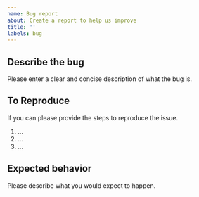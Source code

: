 ```yaml
---
name: Bug report
about: Create a report to help us improve
title: ''
labels: bug
---
```


## Describe the bug

Please enter a clear and concise description of what the bug is.

## To Reproduce

If you can please provide the steps to reproduce the issue.

1. ...
2. ...
3. ...

## Expected behavior

Please describe what you would expect to happen.
